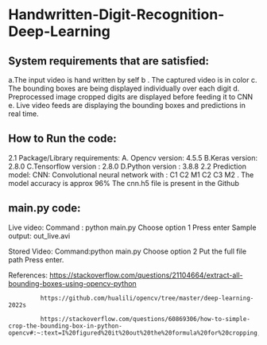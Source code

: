 # Handwritten-Digit-Recognition-Deep-Learning

## System requirements that are satisfied:
a.The input video is hand written by self
b . The captured video is in color
c. The bounding boxes are being displayed individually over each digit
d. Preprocessed image cropped digits are displayed before feeding it to CNN
e. Live video feeds are displaying the bounding boxes and predictions in real time.

## How to Run the code:
2.1 Package/Library requirements:
A. Opencv version: 4.5.5
B.Keras version: 2.8.0
C.Tensorflow version : 2.8.0
D.Python version : 3.8.8
2.2 Prediction model:
CNN: Convolutional neural network with :
C1 C2 M1 C2 C3 M2 .
The model accuracy is approx 96%
The cnn.h5 file is present in the Github 

## main.py code:
Live video:
Command : python main.py
Choose option 1
Press enter
Sample output: out_live.avi

Stored Video:
Command:python main.py
Choose option 2
Put the full file path
Press enter.

References:  https://stackoverflow.com/questions/21104664/extract-all-bounding-boxes-using-opencv-python

             https://github.com/hualili/opencv/tree/master/deep-learning-2022s

             https://stackoverflow.com/questions/60869306/how-to-simple-crop-the-bounding-box-in-python-opencv#:~:text=I%20figured%20it%20out%20the%20formula%20for%20cropping,print%20%28%5BX%2CY%2CW%2CH%5D%29%20plt.imshow%20%28cropped_image%29%20cv2.imwrite%20%28%27contour1.png%27%2C%20cropped_image%29%20Share
            
         
            
